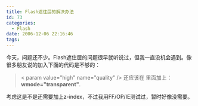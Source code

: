 ```yaml
---
title: Flash遮住层的解决办法
id: 73
categories:
  - Flash
date: 2006-12-06 22:16:46
tags:
---
```


今天，问题还不少。Flash遮住层的问题很早就听说过，但我一直没机会遇到。像很多朋友说的加入下面的代码是不够的：
> < param value="high" name="quality" />
还应该在 <embed> 里面加上：**wmode="transparent"**.

考虑这是不是还需要加上z-index，不过我用FF/OP/IE测试过，暂时好像没需要。
